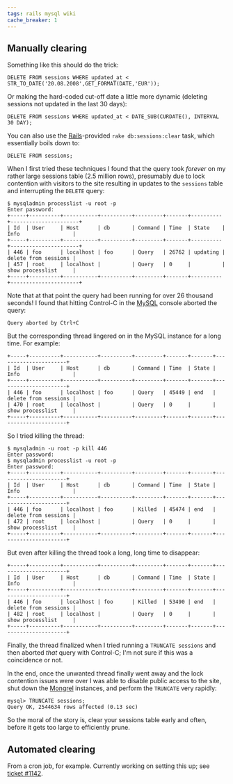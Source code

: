 ```yaml
---
tags: rails mysql wiki
cache_breaker: 1
---
```


## Manually clearing

Something like this should do the trick:

    DELETE FROM sessions WHERE updated_at < STR_TO_DATE('20.08.2008',GET_FORMAT(DATE,'EUR'));

Or making the hard-coded cut-off date a little more dynamic (deleting sessions not updated in the last 30 days):

    DELETE FROM sessions WHERE updated_at < DATE_SUB(CURDATE(), INTERVAL 30 DAY);

You can also use the [Rails](/wiki/Rails)-provided `rake db:sessions:clear` task, which essentially boils down to:

    DELETE FROM sessions;

When I first tried these techniques I found that the query took *forever* on my rather large sessions table (2.5 million rows), presumably due to lock contention with visitors to the site resulting in updates to the `sessions` table and interrupting the `DELETE` query:

    $ mysqladmin processlist -u root -p
    Enter password:
    +-----+----------+-----------+----------+---------+-------+----------+----------------------+
    | Id  | User     | Host      | db       | Command | Time  | State    | Info                 |
    +-----+----------+-----------+----------+---------+-------+----------+----------------------+
    | 446 | foo      | localhost | foo      | Query   | 26762 | updating | delete from sessions |
    | 457 | root     | localhost |          | Query   | 0     |          | show processlist     |
    +-----+----------+-----------+----------+---------+-------+----------+----------------------+

Note that at that point the query had been running for over 26 thousand seconds! I found that hitting Control-C in the [MySQL](/wiki/MySQL) console aborted the query:

    Query aborted by Ctrl+C

But the corresponding thread lingered on in the MySQL instance for a long time. For example:

    +-----+----------+-----------+----------+---------+-------+-------+----------------------+
    | Id  | User     | Host      | db       | Command | Time  | State | Info                 |
    +-----+----------+-----------+----------+---------+-------+-------+----------------------+
    | 446 | foo      | localhost | foo      | Query   | 45449 | end   | delete from sessions |
    | 470 | root     | localhost |          | Query   | 0     |       | show processlist     |
    +-----+----------+-----------+----------+---------+-------+-------+----------------------+

So I tried killing the thread:

    $ mysqladmin -u root -p kill 446
    Enter password: 
    $ mysqladmin processlist -u root -p
    Enter password: 
    +-----+----------+-----------+----------+---------+-------+-------+----------------------+
    | Id  | User     | Host      | db       | Command | Time  | State | Info                 |
    +-----+----------+-----------+----------+---------+-------+-------+----------------------+
    | 446 | foo      | localhost | foo      | Killed  | 45474 | end   | delete from sessions |
    | 472 | root     | localhost |          | Query   | 0     |       | show processlist     |
    +-----+----------+-----------+----------+---------+-------+-------+----------------------+

But even after killing the thread took a long, long time to disappear:

    +-----+----------+-----------+----------+---------+-------+-------+----------------------+
    | Id  | User     | Host      | db       | Command | Time  | State | Info                 |
    +-----+----------+-----------+----------+---------+-------+-------+----------------------+
    | 446 | foo      | localhost | foo      | Killed  | 53490 | end   | delete from sessions |
    | 482 | root     | localhost |          | Query   | 0     |       | show processlist     |
    +-----+----------+-----------+----------+---------+-------+-------+----------------------+

Finally, the thread finalized when I tried running a `TRUNCATE sessions` and then aborted *that* query with Control-C; I'm not sure if this was a coincidence or not.

In the end, once the unwanted thread finally went away and the lock contention issues were over I was able to disable public access to the site, shut down the [Mongrel](/wiki/Mongrel) instances, and perform the `TRUNCATE` very rapidly:

    mysql> TRUNCATE sessions;
    Query OK, 2544634 rows affected (0.13 sec)

So the moral of the story is, clear your sessions table early and often, before it gets too large to efficiently prune.

## Automated clearing

From a cron job, for example. Currently working on setting this up; see [ticket \#1142](/issues/1142).
